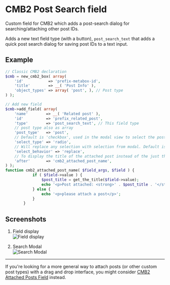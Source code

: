 CMB2 Post Search field
======================

Custom field for CMB2 which adds a post-search dialog for searching/attaching other post IDs.

Adds a new text field type (with a button), `post_search_text` that adds a quick post search dialog for saving post IDs to a text input.

## Example

```php
// Classic CMB2 declaration
$cmb = new_cmb2_box( array(
	'id'           => 'prefix-metabox-id',
	'title'        => __( 'Post Info' ),
	'object_types' => array( 'post', ), // Post type
) );

// Add new field
$cmb->add_field( array(
	'name'        => __( 'Related post' ),
	'id'          => 'prefix_related_post',
	'type'        => 'post_search_text', // This field type
	// post type also as array
	'post_type'   => 'post',
	// Default is 'checkbox', used in the modal view to select the post type
	'select_type' => 'radio',
	// Will replace any selection with selection from modal. Default is 'add'
	'select_behavior' => 'replace',
	// To display the title of the attached post instead of the just the ID
	'after'		  => 'cmb2_attached_post_name',
) );
function cmb2_attached_post_name( $field_args, $field ) {
    		if ( $field->value ) {
    			$post_title = get_the_title($field->value);
    			echo '<p>Post attached: <strong>' . $post_title . '</strong></p>';	
    		} else {
        		echo '<p>please attach a post</p>';
    		}
		}
```

## Screenshots

1. Field display  
![Field display](https://raw.githubusercontent.com/WebDevStudios/CMB2-Post-Search-field/master/post-search-field.png)

2. Search Modal  
![Search Modal](https://raw.githubusercontent.com/WebDevStudios/CMB2-Post-Search-field/master/post-search-dialog.png)

----

If you're looking for a more general way to attach posts (or other custom post types) with a drag and drop interface, you might consider [CMB2 Attached Posts Field](https://github.com/WebDevStudios/cmb2-attached-posts) instead.
